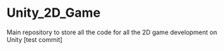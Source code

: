 # Unity_2D_Game
Main repository to store all the code for all the 2D game development on Unity
[test commit]
